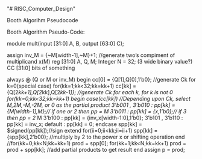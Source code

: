 "# RISC_Computer_Design" 

Booth Algorihm Pseudocode


Booth Algorithm Pseudo-Code:


module mult(input [31:0] A, B, output [63:0] C);

assign inv_M = {~M[width-1],~M}+1; //generate two’s compiment of multiplicand x(M)
reg [31:0] A, Q, M;
Integer N = 32; (3 wide binary value?)
CC [31:0] bits of something

always @ (Q or M or inv_M)
begin
cc[0] = {Q[1],Q[0],1’b0}; //generate Ck for k=0(special case)
for(kk=1;kk<32;kk=kk+1)
 cc[kk] = {Q[2*kk+1],Q[2*kk],Q[2*kk-1]}; //generate Ck for each k, for k is not 0
for(kk=0;kk<32;kk=kk+1)
 begin
 case(cc[kk]) //Depending upon Ck, select M,2M,-M,-2M, or 0 as the partial product
 3’b001 , 3’b010 : pp[kk] = {M[width-1],M};// if one or 2 then pp = M 
 3’b011 : pp[kk] = {x,1’b0};// if 3 then pp = 2* M
 3’b100 : pp[kk] = {inv_x[width-1:0],1’b0};
 3’b101 , 3’b110 : pp[kk] = inv_x;
 default : pp[kk] = 0;
 endcase
 spp[kk] = $signed(pp[kk]);//sign extend
 for(ii=0;ii<kk;ii=ii+1)
 spp[kk] = {spp[kk],2’b00}; //multiply by 2 to the power x or shifting operation
 end //for(kk=0;kk<N;kk=kk+1)
 prod = spp[0];
 for(kk=1;kk<N;kk=kk+1)
 prod = prod + spp[kk]; //add partial products to get result
end
assign p = prod;
